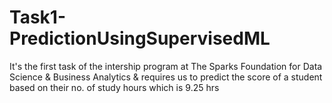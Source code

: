 # Task1-PredictionUsingSupervisedML
It's the first task of the intership program at The Sparks Foundation for Data Science &amp; Business Analytics &amp; requires us to predict the score of a student based on their no. of study hours which is 9.25 hrs
